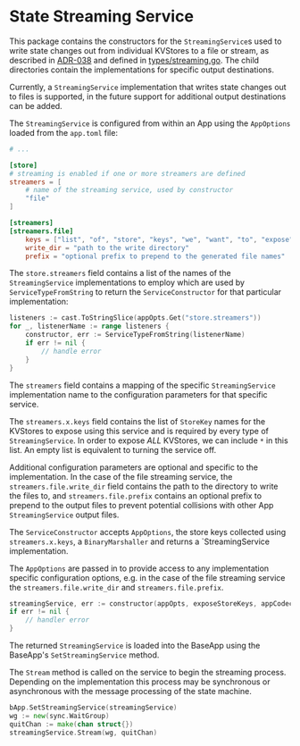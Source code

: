 # State Streaming Service

This package contains the constructors for the `StreamingService`s used to write
state changes out from individual KVStores to a file or stream, as described in
[ADR-038](https://github.com/opzlabs/cosmos-sdk-v0.46.13-terra.3/blob/main/docs/architecture/adr-038-state-listening.md)
and defined in [types/streaming.go](https://github.com/opzlabs/cosmos-sdk-v0.46.13-terra.3/blob/main/baseapp/streaming.go).
The child directories contain the implementations for specific output destinations.

Currently, a `StreamingService` implementation that writes state changes out to
files is supported, in the future support for additional output destinations can
be added.

The `StreamingService` is configured from within an App using the `AppOptions`
loaded from the `app.toml` file:

```toml
# ...

[store]
# streaming is enabled if one or more streamers are defined
streamers = [
    # name of the streaming service, used by constructor
    "file"
]

[streamers]
[streamers.file]
    keys = ["list", "of", "store", "keys", "we", "want", "to", "expose", "for", "this", "streaming", "service"]
    write_dir = "path to the write directory"
    prefix = "optional prefix to prepend to the generated file names"
```

The `store.streamers` field contains a list of the names of the `StreamingService`
implementations to employ which are used by `ServiceTypeFromString` to return
the `ServiceConstructor` for that particular implementation:

```go
listeners := cast.ToStringSlice(appOpts.Get("store.streamers"))
for _, listenerName := range listeners {
    constructor, err := ServiceTypeFromString(listenerName)
    if err != nil {
    	// handle error
    }
}
```

The `streamers` field contains a mapping of the specific `StreamingService`
implementation name to the configuration parameters for that specific service.

The `streamers.x.keys` field contains the list of `StoreKey` names for the
KVStores to expose using this service and is required by every type of
`StreamingService`. In order to expose *ALL* KVStores, we can include `*` in
this list. An empty list is equivalent to turning the service off.

Additional configuration parameters are optional and specific to the implementation.
In the case of the file streaming service, the `streamers.file.write_dir` field
contains the path to the directory to write the files to, and `streamers.file.prefix`
contains an optional prefix to prepend to the output files to prevent potential
collisions with other App `StreamingService` output files.

The `ServiceConstructor` accepts `AppOptions`, the store keys collected using
`streamers.x.keys`, a `BinaryMarshaller` and returns a `StreamingService
implementation.

The `AppOptions` are passed in to provide access to any implementation specific
configuration options, e.g. in the case of the file streaming service the
`streamers.file.write_dir` and `streamers.file.prefix`.

```go
streamingService, err := constructor(appOpts, exposeStoreKeys, appCodec)
if err != nil {
    // handler error
}
```

The returned `StreamingService` is loaded into the BaseApp using the BaseApp's
`SetStreamingService` method.

The `Stream` method is called on the service to begin the streaming process.
Depending on the implementation this process may be synchronous or asynchronous
with the message processing of the state machine.

```go
bApp.SetStreamingService(streamingService)
wg := new(sync.WaitGroup)
quitChan := make(chan struct{})
streamingService.Stream(wg, quitChan)
```
